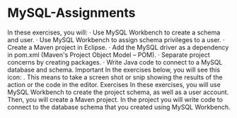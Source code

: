 # MySQL-Assignments

In these exercises, you will:
·	Use MySQL Workbench to create a schema and user.
·	Use MySQL Workbench to assign schema privileges to a user.
·	Create a Maven project in Eclipse.
·	Add the MySQL driver as a dependency in pom.xml (Maven's Project Object Model – POM).
·	Separate project concerns by creating packages.
·	Write Java code to connect to a MySQL database and schema.
Important
In the exercises below, you will see this icon:  . This means to take a screen shot or snip showing the results of the action or the code in the editor.
Exercises
In these exercises, you will use MySQL Workbench to create the project schema, as well as a user account. Then, you will create a Maven project. In the project you will write code to connect to the database schema that you created using MySQL Workbench.

